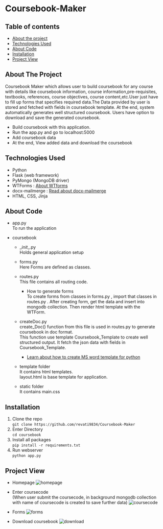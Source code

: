 # Coursebook-Maker

## Table of contents
* [About the project](#about-the-project)
* [Technologies Used](#technologies-used)
* [About Code](#about-code)
* [Installation](#installation)
* [Project View](#project-view)

## About The Project
Coursebook Maker which allows user to build coursebook for any course with details like coursebook information, course information,pre-requisites, textbooks, references, course objectives, course content,etc.User just have to fill up forms that specifies required data.The Data provided by user is stored and fetched with fields in coursebook template. At the end, system automatically generates well structured coursebook. Users have option to download and save the generated coursebook.
  
- Build coursebook with this application.
- Run the app.py and go to localhost:5000
- Add coursebook data
- At the end, View added data and download the coursebook

## Technologies Used
- Python
- Flask (web framework)
- PyMongo (MongoDB driver)
- WTForms : [About WTforms](https://flask.palletsprojects.com/en/2.0.x/patterns/wtforms/)
- docx-mailmerge : [Read about docx-mailmerge](https://pbpython.com/python-word-template.html)
- HTML, CSS, Jinja

## About Code
- app.py\
  To run the application
  
- coursebook
  - \__init__.py \
    Holds general application setup

  - forms.py\
    Here Forms are defined as classes.

  - routes.py\
    This file contains all routing code.
    - How to generate forms\
      To create forms from classes in forms.py , import that classes in routes.py .
      After creating form, get the data and insert into mongodb collection. Then render html template with the WTForm.

  - createDoc.py \
    create_Doc() function from this file is used in routes.py to generate coursebook in doc format.\
    This function use template Coursebook_Template to create well structured output.
    It fetch the json data with fields in Coursebook_Template. 
    - [Learn about how to create MS word template for python](https://pbpython.com/python-word-template.html)

   - template folder \
      It contains html templates.\
      layout.html is base template for application.

   - static folder\
      It contains main.css

## Installation
1. Clone the repo\
  `git clone https://github.com/revati9834/Coursebook-Maker`
2. Enter Directory\
  `cd coursebook`
3. Install all packages\
  `pip install -r requirements.txt`
4. Run webserver\
  `python app.py`

## Project View
- Homepage
 ![homepage](https://github.com/revati9834/Coursebook-Maker/blob/main/Screenshots/homepage.PNG)
 
- Enter coursecode   
  (When user submit the coursecode, in background mongodb collection with name of coursecode is created to save further data)
  ![coursecode](https://github.com/revati9834/Coursebook-Maker/blob/main/Screenshots/coursecode.PNG)
  
- Forms
  ![forms](https://github.com/revati9834/Coursebook-Maker/blob/main/Screenshots/form1.PNG)
  
- Download coursebook
  ![download](https://github.com/revati9834/Coursebook-Maker/blob/main/Screenshots/download.PNG)

